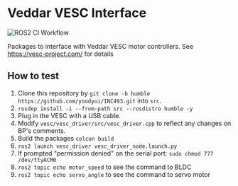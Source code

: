# Veddar VESC Interface

![ROS2 CI Workflow](https://github.com/f1tenth/vesc/workflows/ROS2%20CI%20Workflow/badge.svg)

Packages to interface with Veddar VESC motor controllers. See https://vesc-project.com/ for details

## How to test

1. Clone this repository by `git clone -b humble https://github.com/yoodyui/INC493.git` into `src`.
2. `rosdep install -i --from-path src --rosdistro humble -y`
3. Plug in the VESC with a USB cable.
4. Modify `vesc/vesc_driver/src/vesc_driver.cpp` to reflect any changes on BP's comments.
5. Build the packages `colcon build`
6. `ros2 launch vesc_driver vesc_driver_node.launch.py`
7. If prompted "permission denied" on the serial port: `sudo chmod 777 /dev/ttyACM0`
8. `ros2 topic echo motor_speed` to see the command to BLDC
9. `ros2 topic echo servo_angle` to see the command to servo motor
